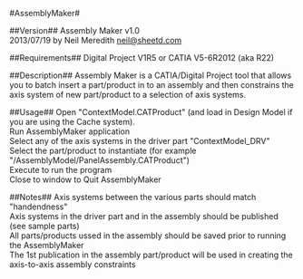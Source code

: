 #AssemblyMaker#

##Version##
Assembly Maker v1.0  
2013/07/19 by Neil Meredith <neil@sheetd.com>  

##Requirements##
Digital Project V1R5 or CATIA V5-6R2012 (aka R22)  

##Description##
Assembly Maker is a CATIA/Digital Project tool that allows you to batch insert a part/product in to an assembly and then constrains the axis system of new part/product to a selection of axis systems. 

##Usage##
Open "ContextModel.CATProduct" (and load in Design Model if you are using the Cache system).  
Run AssemblyMaker application  
Select any of the axis systems in the driver part "ContextModel_DRV"  
Select the part/product to instantiate (for example "/AssemblyModel/PanelAssembly.CATProduct")  
Execute to run the program  
Close to window to Quit AssemblyMaker

##Notes##
Axis systems between the various parts should match "handendness"  
Axis systems in the driver part and in the assembly should be published (see sample parts)  
All parts/products ussed in the assembly should be saved prior to running the AssemblyMaker  
The 1st publication in the assembly part/product will be used in creating the axis-to-axis assembly constraints  